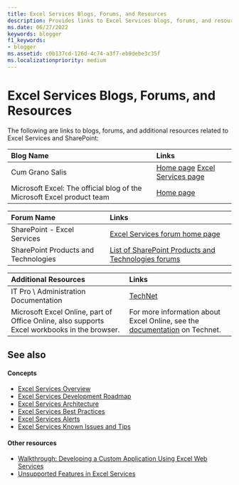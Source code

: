 ```yaml
---
title: Excel Services Blogs, Forums, and Resources
description: Provides links to Excel Services blogs, forums, and resources, as well as links to articles on Excel Services concepts.
ms.date: 06/27/2022
keywords: blogger
f1_keywords:
- blogger
ms.assetid: c0b137cd-126d-4c74-a3f7-eb9debe3c35f
ms.localizationpriority: medium
---
```

# Excel Services Blogs, Forums, and Resources

The following are links to blogs, forums, and additional resources related to Excel Services and SharePoint:

|                               Blog Name                                |                                                          Links                                                          |
| :--------------------------------------------------------------------- | :---------------------------------------------------------------------------------------------------------------------- |
| Cum Grano Salis                                                        | [Home page](https://blogs.msdn.com/cumgranosalis/)  [Excel Services page](/archive/blogs/cumgranosalis/#excel-services) |
| Microsoft Excel: The official blog of the Microsoft Excel product team | [Home page](https://www.microsoft.com/microsoft-365/blog/excel)                                                         |

|              Forum Name              |                                                        Links                                                        |
| :----------------------------------- | :------------------------------------------------------------------------------------------------------------------ |
| SharePoint - Excel Services          | [Excel Services forum home page](/sharepoint/dev/general-development/excel-services-blogs-forums-and-resources)     |
| SharePoint Products and Technologies | [List of SharePoint Products and Technologies forums](https://social.msdn.microsoft.com/forums/category/sharepoint) |

|                                     Additional Resources                                     |                                                               Links                                                                |
| :------------------------------------------------------------------------------------------- | :--------------------------------------------------------------------------------------------------------------------------------- |
| IT Pro \\ Administration Documentation                                                       | [TechNet](https://technet.microsoft.com/library/ee424401%28office.14%29.aspx)                                                      |
| Microsoft Excel Online, part of Office Online, also supports Excel workbooks in the browser. | For more information about Excel Online, see the  [documentation](https://technet.microsoft.com/library/ee855124.aspx) on Technet. |

## See also

#### Concepts

- [Excel Services Overview](excel-services-overview.md)
- [Excel Services Development Roadmap](excel-services-development-roadmap.md)
- [Excel Services Architecture](excel-services-architecture.md)
- [Excel Services Best Practices](excel-services-best-practices.md)
- [Excel Services Alerts](excel-services-alerts.md)
- [Excel Services Known Issues and Tips](excel-services-known-issues-and-tips.md)

#### Other resources

- [Walkthrough: Developing a Custom Application Using Excel Web Services](walkthrough-developing-a-custom-application-using-excel-web-services.md)
- [Unsupported Features in Excel Services](https://msdn.microsoft.com/library/5868e672-4786-4fed-9168-07ff538f6f5c%28Office.15%29.aspx)
